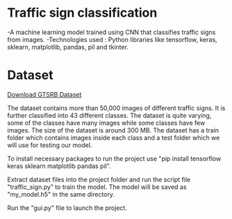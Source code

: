 # Traffic sign classification

-A machine learning model trained using CNN that classifies traffic signs from images.
-Technologies used : Python libraries like tensorflow, keras, sklearn, matplotlib, pandas, pil and tkinter.

# Dataset

[Download GTSRB Dataset](https://www.kaggle.com/datasets/meowmeowmeowmeowmeow/gtsrb-german-traffic-sign)

The dataset contains more than 50,000 images of different traffic signs. It is further classified into 43 different classes. 
The dataset is quite varying, some of the classes have many images while some classes have few images. The size of the dataset is around 300 MB.
The dataset has a train folder which contains images inside each class and a test folder which we will use for testing our model.

To install necessary packages to run the project use "pip install tensorflow keras sklearn matplotlib pandas pil".

Extract dataset files into the project folder and run the script file "traffic_sign.py" to train the model. The model will be saved as "my_model.h5" in the same directory.

Run the "gui.py" file to launch the project.

